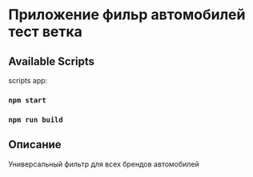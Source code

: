 # Приложение фильр автомобилей тест ветка

## Available Scripts

scripts app:

### `npm start`

### `npm run build`


## Описание

Универсальный фильтр для всех брендов автомобилей